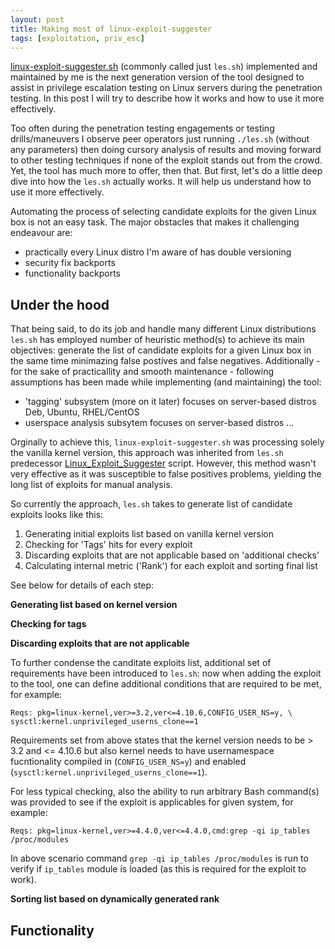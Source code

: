 ```yaml
---
layout: post
title: Making most of linux-exploit-suggester
tags: [exploitation, priv_esc]
---
```


[linux-exploit-suggester.sh](https://github.com/mzet-/linux-exploit-suggester) (commonly called just `les.sh`) implemented and maintained by me is the next generation version of the tool designed to assist in privilege escalation testing on Linux servers during the penetration testing. In this post I will try to describe how it works and how to use it more effectively.

Too often during the penetration testing engagements or testing drills/maneuvers I observe peer operators just running `./les.sh` (without any parameters) then doing cursory analysis of results and moving forward to other testing techniques if none of the exploit stands out from the crowd. Yet, the tool has much more to offer, then that. But first, let's do a little deep dive into how the `les.sh` actually works. It will help us understand how to use it more effectively.

Automating the process of selecting candidate exploits for the given Linux box is not an easy task. The major obstacles that makes it challenging endeavour are:

- practically every Linux distro I'm aware of has double versioning
- security fix backports
- functionality backports

## Under the hood

That being said, to do its job and handle many different Linux distributions `les.sh` has employed number of heuristic method(s) to achieve its main objectives: generate the list of candidate exploits for a given Linux box in the same time minimazing false postives and false negatives. Additionally - for the sake of practicallity and smooth maintenance - following assumptions has been made while implementing (and maintaining) the tool:

- 'tagging' subsystem (more on it later) focuses on server-based distros Deb, Ubuntu, RHEL/CentOS
- userspace analysis subsytem focuses on server-based distros ...

Orginally to achieve this, `linux-exploit-suggester.sh` was processing solely the vanilla kernel version, this approach was inherited from `les.sh` predecessor [Linux_Exploit_Suggester](https://github.com/InteliSecureLabs/Linux_Exploit_Suggester) script. However, this method wasn't very effective as it was susceptible to false positives problems, yielding the long list of exploits for manual analysis.

So currently the approach, `les.sh` takes to generate list of candidate exploits looks like this:

1. Generating initial exploits list based on vanilla kernel version
2. Checking for 'Tags' hits for every exploit
3. Discarding exploits that are not applicable based on 'additional checks'
4. Calculating internal metric ('Rank') for each exploit and sorting final list 

See below for details of each step:

**Generating list based on kernel version**

**Checking for tags**

**Discarding exploits that are not applicable**

To further condense the canditate exploits list, additional set of requirements have been introduced to `les.sh`: now when adding the exploit to the tool, one can define additional conditions that are required to be met, for example:

```
Reqs: pkg=linux-kernel,ver>=3.2,ver<=4.10.6,CONFIG_USER_NS=y, \
sysctl:kernel.unprivileged_userns_clone==1 
```

Requirements set from above states that the kernel version needs to be > 3.2 and <= 4.10.6 but also kernel needs to have usernamespace fucntionality compiled in (`CONFIG_USER_NS=y`) and enabled (`sysctl:kernel.unprivileged_userns_clone==1`).

For less typical checking, also the ability to run arbitrary Bash command(s) was provided to see if the exploit is applicables for given system, for example:

    Reqs: pkg=linux-kernel,ver>=4.4.0,ver<=4.4.0,cmd:grep -qi ip_tables /proc/modules

In above scenario command `grep -qi ip_tables /proc/modules` is run to verify if `ip_tables` module is loaded (as this is required for the exploit to work).

**Sorting list based on dynamically generated rank**

## Functionality
